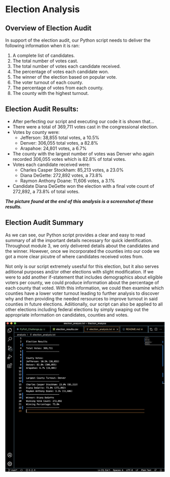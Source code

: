 # Election Analysis

## Overview of Election Audit
In support of the election audit, our Python script needs to deliver the following information when it is ran: 
1. A complete list of candidates.
2. The total number of votes cast.
3. The total number of votes each candidate received. 
4. The percentage of votes each candidate won. 
5. The winner of the election based on popular vote. 
6. The voter turnout of each county.
7. The percentage of votes from each county. 
8. The county with the highest turnout. 

## Election Audit Results:
* After perfecting our script and executing our code it is shown that...
* There were a total of 369,711 votes cast in the congressional election.
* Votes by county were:
  - Jefferson: 38,855 total votes, a 10.5%
  - Denver: 306,055 total votes, a 82.8%
  - Arapahoe: 24,801 votes, a 6.7%
* The county with the largest number of votes was Denver who again recorded 306,055 votes which is 82.8% of total votes. 
* Votes each candidate received were:
  - Charles Casper Stockham: 85,213 votes, a 23.0%
  - Diana DeGette: 272,892 votes, a 73.8%
  - Raymon Anthony Doane: 11,606 votes, a 3.1%
* Candidate Diana DeGette won the election with a final vote count of 272,892, a 73.8% of total votes. 

***The picture found at the end of this analysis is a screenshot of these results.***

## Election Audit Summary
As we can see, our Python script provides a clear and easy to read summary of all the important details necessary for quick identification. Throughout module 3, we only delivered details about the candidates and the winner. However, once we incorporated the counties into our code we got a more clear picutre of where candidates received votes from. 

Not only is our script extremely usesful for this election, but it also serves aditional purposes and/or other elections with slight modification. If we were to add another if-statement that includes demographics about eligible voters per county, we could produce information about the percentage of each county that voted. With this information, we could then examine which counties have a lower voter turnout leading to further analysis to discover why and then providing the needed rersources to improve turnout in said counties in future elections. Adiitionally, our script can also be applied to all other elections including federal elections by simply swaping out the appropriate information on candidates, counties and votes. 

![Election_Analysis.png](Resources/Election_Analysis.png)
